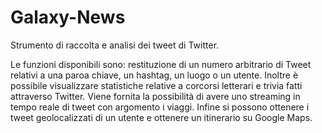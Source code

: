 # Galaxy-News
Strumento di raccolta e analisi dei tweet di Twitter.

Le funzioni disponibili sono: restituzione di un numero arbitrario di Tweet relativi a una paroa chiave, un hashtag, un luogo o un utente.
Inoltre è possibile visualizzare statistiche relative a corcorsi letterari e trivia fatti attraverso Twitter.
Viene fornita la possibilità di avere uno streaming in tempo reale di tweet con argomento i viaggi.
Infine si possono ottenere i tweet geolocalizzati di un utente e ottenere un itinerario su Google Maps.
